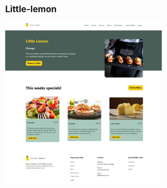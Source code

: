 # Little-lemon
    
  ![Here are some screeenshots of the application showcasing the Booking a table on the Little Lemon website functionality.](https://github.com/Pushpakumar02/Little-lemon/blob/main/Meta-Frontend-Developer-Capstone-Starter/src/images/github-cover.png)
